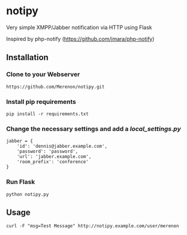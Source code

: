 notipy
==========

Very simple XMPP/Jabber notification via HTTP using Flask

Inspired by php-notify (https://github.com/jmara/php-notify)


## Installation

### Clone to your Webserver

    https://github.com/Merenon/notipy.git
    
### Install pip requirements

    pip install -r requirements.txt

### Change the necessary settings and add a *local_settings.py*

    jabber = {
        'id': 'dennis@jabber.example.com',
        'password': 'password',
        'url': 'jabber.example.com',
        'room_prefix': 'conference'
    }

### Run Flask
    
    python notipy.py

## Usage

    curl -F "msg=Test Message" http://notipy.example.com/user/merenon
